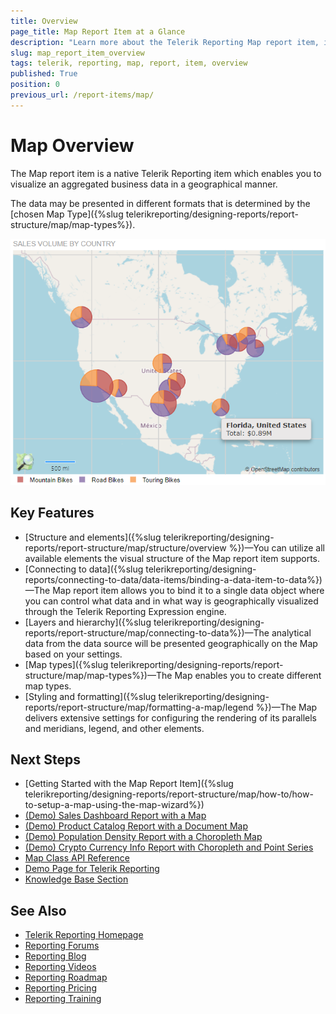 ```yaml
---
title: Overview
page_title: Map Report Item at a Glance
description: "Learn more about the Telerik Reporting Map report item, its purpose, basic appearance and key features."
slug: map_report_item_overview
tags: telerik, reporting, map, report, item, overview
published: True
position: 0
previous_url: /report-items/map/
---
```


# Map Overview

The Map report item is a native Telerik Reporting item which enables you to visualize an aggregated business data in a geographical manner.

The data may be presented in different formats that is determined by the [chosen Map Type]({%slug telerikreporting/designing-reports/report-structure/map/map-types%}).

![An image of the Map in the demo report Sales Dashboard](images/Map/MapOverview-02.png)

## Key Features

* [Structure and elements]({%slug telerikreporting/designing-reports/report-structure/map/structure/overview %})&mdash;You can utilize all available elements the visual structure of the Map report item supports.
* [Connecting to data]({%slug telerikreporting/designing-reports/connecting-to-data/data-items/binding-a-data-item-to-data%})&mdash;The Map report item allows you to bind it to a single data object where you can control what data and in what way is geographically visualized through the Telerik Reporting Expression engine.
* [Layers and hierarchy]({%slug telerikreporting/designing-reports/report-structure/map/connecting-to-data%})&mdash;The analytical data from the data source will be presented geographically on the Map based on your settings.
* [Map types]({%slug telerikreporting/designing-reports/report-structure/map/map-types%})&mdash;The Map enables you to create different map types.
* [Styling and formatting]({%slug telerikreporting/designing-reports/report-structure/map/formatting-a-map/legend %})&mdash;The Map delivers extensive settings for configuring the rendering of its parallels and meridians, legend, and other elements.

## Next Steps

* [Getting Started with the Map Report Item]({%slug telerikreporting/designing-reports/report-structure/map/how-to/how-to-setup-a-map-using-the-map-wizard%})
* [(Demo) Sales Dashboard Report with a Map](https://demos.telerik.com/reporting/sales-dashboard)
* [(Demo) Product Catalog Report with a Document Map](https://demos.telerik.com/reporting/product-catalog)
* [(Demo) Population Density Report with a Choropleth Map](https://demos.telerik.com/reporting/population-density)
* [(Demo) Crypto Currency Info Report with Choropleth and Point Series](https://demos.telerik.com/reporting/crypto-currency-info)
* [Map Class API Reference](/api/telerik.reporting.map)
* [Demo Page for Telerik Reporting](https://demos.telerik.com/reporting)
* [Knowledge Base Section](/knowledge-base)

## See Also

* [Telerik Reporting Homepage](https://www.telerik.com/products/reporting)
* [Reporting Forums](https://www.telerik.com/forums/reporting)
* [Reporting Blog](https://www.telerik.com/blogs/tag/reporting)
* [Reporting Videos](https://www.telerik.com/videos/reporting)
* [Reporting Roadmap](https://www.telerik.com/support/whats-new/reporting/roadmap)
* [Reporting Pricing](https://www.telerik.com/purchase/individual/reporting)
* [Reporting Training](https://learn.telerik.com/learn/course/external/view/elearning/19/reporting-report-server-training)
